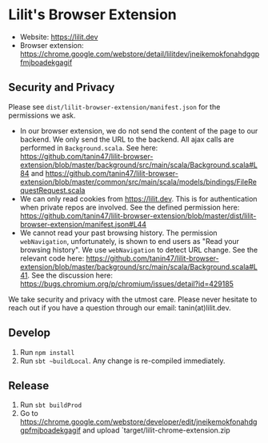 Lilit's Browser Extension
==========================

* Website: https://lilit.dev
* Browser extension: https://chrome.google.com/webstore/detail/lilitdev/jneikemokfonahdggpfmjboadekgagif


Security and Privacy
---------------------

Please see `dist/lilit-browser-extension/manifest.json` for the permissions we ask.

* In our browser extension, we do not send the content of the page to our backend. We only send the URL to the backend. All ajax calls are performed in `Background.scala`. See here: https://github.com/tanin47/lilit-browser-extension/blob/master/background/src/main/scala/Background.scala#L84 and https://github.com/tanin47/lilit-browser-extension/blob/master/common/src/main/scala/models/bindings/FileRequestRequest.scala
* We can only read cookies from https://lilit.dev. This is for authentication when private repos are involved. See the defined permission here: https://github.com/tanin47/lilit-browser-extension/blob/master/dist/lilit-browser-extension/manifest.json#L44
* We cannot read your past browsing history. The permission `webNavigation`, unfortunately, is shown to end users as "Read your browsing history". We use `webNavigation` to detect URL change. See the relevant code here: https://github.com/tanin47/lilit-browser-extension/blob/master/background/src/main/scala/Background.scala#L41. See the discussion here: https://bugs.chromium.org/p/chromium/issues/detail?id=429185

We take security and privacy with the utmost care. Please never hesitate to reach out if you have a question through our email: tanin(at)lilit.dev.


Develop
--------

1. Run `npm install`
2. Run `sbt ~buildLocal`. Any change is re-compiled immediately.


Release
--------

1. Run `sbt buildProd`
2. Go to https://chrome.google.com/webstore/developer/edit/jneikemokfonahdggpfmjboadekgagif and upload `target/lilit-chrome-extension.zip
